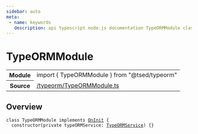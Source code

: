 ```yaml
---
sidebar: auto
meta:
 - name: keywords
   description: api typescript node.js documentation TypeORMModule class
---
```

# TypeORMModule <Badge text="Class" type="class"/>
<!-- Summary -->
<section class="symbol-info"><table class="is-full-width"><tbody><tr><th>Module</th><td><div class="lang-typescript"><span class="token keyword">import</span> { TypeORMModule }&nbsp;<span class="token keyword">from</span>&nbsp;<span class="token string">"@tsed/typeorm"</span></div></td></tr><tr><th>Source</th><td><a href="https://github.com/Romakita/ts-express-decorators/blob/v4.30.1/src//typeorm/TypeORMModule.ts#L0-L0">/typeorm/TypeORMModule.ts</a></td></tr></tbody></table></section>

<!-- Overview -->
## Overview


<pre><code class="typescript-lang "><span class="token keyword">class</span> TypeORMModule <span class="token keyword">implements</span> <a href="/api/common/di/interfaces/OnInit.html"><span class="token">OnInit</span></a> <span class="token punctuation">{</span>
  <span class="token keyword">constructor</span><span class="token punctuation">(</span><span class="token keyword">private</span> typeORMService<span class="token punctuation">:</span> <a href="/api/typeorm/services/TypeORMService.html"><span class="token">TypeORMService</span></a><span class="token punctuation">)</span> <span class="token punctuation">{</span><span class="token punctuation">}</span></code></pre>